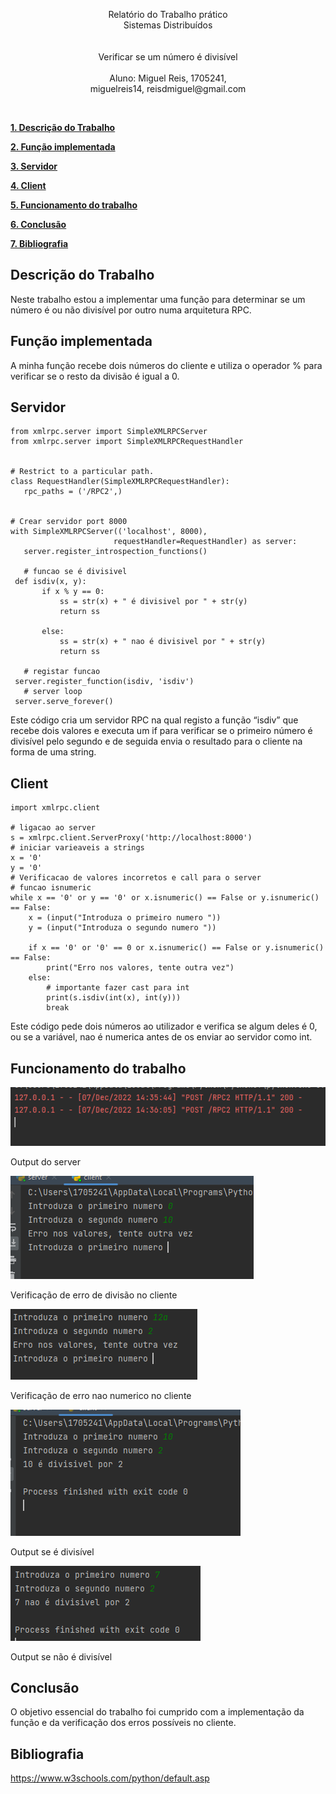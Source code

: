 <p align="center">
Relatório do Trabalho prático<br />
Sistemas Distribuídos<br />
<br />
<br />
Verificar se um número é divisível
<br /> 
<br />
Aluno: Miguel Reis, 1705241,
<br />
miguelreis14, reisdmiguel@gmail.com
</p>
<br />

[**1. Descrição do Trabalho**](#descrição-do-trabalho) 

[**2. Função implementada**](#função-implementada) 

[**3. Servidor**](#servidor) 

[**4. Client**](#client) 

[**5. Funcionamento do trabalho**](#funcionamento-do-trabalho) 

[**6. Conclusão**](#conclusão) 

[**7. Bibliografia**](#bibliografia) 

## 

## Descrição do Trabalho

Neste trabalho estou a implementar uma função para determinar se um número é ou não divisível por outro numa arquitetura RPC.

## Função implementada

A minha função recebe dois números do cliente e utiliza o operador % para verificar se o resto da divisão é igual a 0.

## Servidor

```
from xmlrpc.server import SimpleXMLRPCServer
from xmlrpc.server import SimpleXMLRPCRequestHandler


# Restrict to a particular path.
class RequestHandler(SimpleXMLRPCRequestHandler):
   rpc_paths = ('/RPC2',)


# Crear servidor port 8000
with SimpleXMLRPCServer(('localhost', 8000),
                       requestHandler=RequestHandler) as server:
   server.register_introspection_functions()

   # funcao se é divisivel
 def isdiv(x, y):
       if x % y == 0:
           ss = str(x) + " é divisivel por " + str(y)
           return ss

       else:
           ss = str(x) + " nao é divisivel por " + str(y)
           return ss

   # registar funcao
 server.register_function(isdiv, 'isdiv')
   # server loop
 server.serve_forever()
```

Este código cria um servidor RPC na qual registo a função “isdiv” que recebe dois valores e executa um if para verificar se o primeiro número é divisível pelo segundo e de seguida envia o resultado para o cliente na forma de uma string.

## Client

```
import xmlrpc.client

# ligacao ao server
s = xmlrpc.client.ServerProxy('http://localhost:8000')
# iniciar varieaveis a strings
x = '0'
y = '0'
# Verificacao de valores incorretos e call para o server
# funcao isnumeric
while x == '0' or y == '0' or x.isnumeric() == False or y.isnumeric() == False:
    x = (input("Introduza o primeiro numero "))
    y = (input("Introduza o segundo numero "))
    
    if x == '0' or '0' == 0 or x.isnumeric() == False or y.isnumeric() == False:
        print("Erro nos valores, tente outra vez")
    else:
        # importante fazer cast para int
        print(s.isdiv(int(x), int(y)))
        break

```

Este código pede dois números ao utilizador e verifica se algum deles é 0, ou se a variável, nao é numerica antes de os enviar ao servidor como int.

## Funcionamento do trabalho

![](./imagens/server.PNG)

Output do server

![](./imagens/1.PNG)

Verificação de erro de divisão no cliente

![](./imagens/2.PNG)

Verificação de erro nao numerico no cliente

![](./imagens/3.PNG)

Output se é divisível

![](./imagens/4.PNG)

Output se não é divisível

## Conclusão

O objetivo essencial do trabalho foi cumprido com a implementação da função e da verificação dos erros possíveis no cliente.


## 

## Bibliografia

https://www.w3schools.com/python/default.asp